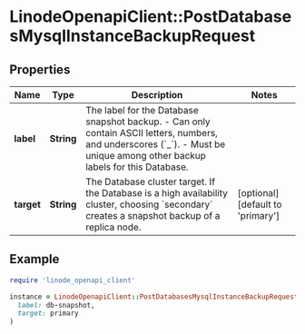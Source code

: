 # LinodeOpenapiClient::PostDatabasesMysqlInstanceBackupRequest

## Properties

| Name | Type | Description | Notes |
| ---- | ---- | ----------- | ----- |
| **label** | **String** | The label for the Database snapshot backup.  - Can only contain ASCII letters, numbers, and underscores (&#x60;_&#x60;). - Must be unique among other backup labels for this Database. |  |
| **target** | **String** | The Database cluster target. If the Database is a high availability cluster, choosing &#x60;secondary&#x60; creates a snapshot backup of a replica node. | [optional][default to &#39;primary&#39;] |

## Example

```ruby
require 'linode_openapi_client'

instance = LinodeOpenapiClient::PostDatabasesMysqlInstanceBackupRequest.new(
  label: db-snapshot,
  target: primary
)
```


